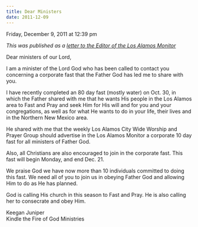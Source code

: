 ```yaml
---
title: Dear Ministers
date: 2011-12-09
---
```


Friday, December 9, 2011 at 12:39 pm 

*This was published as a [letter to the Editor of the Los Alamos Monitor](http://www.lamonitor.com/content/calling-people-community-fast)*

Dear ministers of our Lord,

I am a minister of the Lord God who has been called to contact you
concerning a corporate fast that the Father God has led me to share with
you.

I have recently completed an 80 day fast (mostly water) on Oct. 30, in
which the Father shared with me that he wants His people in the Los
Alamos area to Fast and Pray and seek Him for His will and for you and
your congregations, as well as for what He wants to do in your life,
their lives and in the Northern New Mexico area.

He shared with me that the weekly Los Alamos City Wide Worship and
Prayer Group should advertise in the Los Alamos Monitor a corporate 10
day fast for all ministers of Father God.

Also, all Christians are also encouraged to join in the corporate
fast. This fast will begin Monday, and end Dec. 21.

We praise God we have now more than 10 individuals committed to doing
this fast.  We need all of you to join us in obeying Father God and
allowing Him to do as He has planned.

God is calling His church in this season to Fast and Pray.  He is also
calling her to consecrate and obey Him.

Keegan Juniper  
Kindle the Fire of God Ministries
